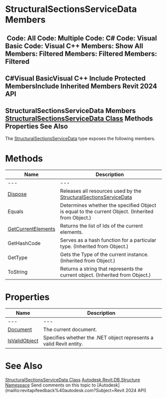 # StructuralSectionsServiceData Members

﻿
 Code: All Code: Multiple Code: C# Code: Visual Basic Code: Visual C++  Members: Show All Members: Filtered Members: Filtered Members: Filtered   
---  
C#Visual BasicVisual C++
Include Protected MembersInclude Inherited Members
Revit 2024 API  
---  
StructuralSectionsServiceData Members  
[StructuralSectionsServiceData Class](5bb46529-85cf-18d8-d8ec-9b77c3b78f88.md "StructuralSectionsServiceData Class") Methods Properties See Also  
---  
The [StructuralSectionsServiceData](5bb46529-85cf-18d8-d8ec-9b77c3b78f88.md "StructuralSectionsServiceData Class") type exposes the following members.
# Methods
| Name | Description |
| --- | --- |
| --- | --- | --- |
| [Dispose](00c06a85-1d38-586a-da53-f9df84288959.md "Dispose Method") | Releases all resources used by the [StructuralSectionsServiceData](5bb46529-85cf-18d8-d8ec-9b77c3b78f88.md "StructuralSectionsServiceData Class") |
| Equals | Determines whether the specified Object is equal to the current Object. (Inherited from Object.) |
| [GetCurrentElements](5f274e00-ed2f-38a6-6a25-aaffa3968520.md "GetCurrentElements Method") | Returns the list of Ids of the current elements. |
| GetHashCode | Serves as a hash function for a particular type.  (Inherited from Object.) |
| GetType | Gets the Type of the current instance. (Inherited from Object.) |
| ToString | Returns a string that represents the current object. (Inherited from Object.) |

# Properties
| Name | Description |
| --- | --- |
| --- | --- | --- |
| [Document](14dad60e-6e26-1927-7d62-ec8645c02fa8.md "Document Property") | The current document. |
| [IsValidObject](c5831f02-23d8-8bfb-3e03-c62cc6e181d2.md "IsValidObject Property") | Specifies whether the .NET object represents a valid Revit entity. |

# See Also
[StructuralSectionsServiceData Class](5bb46529-85cf-18d8-d8ec-9b77c3b78f88.md "StructuralSectionsServiceData Class")
[Autodesk.Revit.DB.Structure Namespace](d586b341-f687-9d90-e96d-255806b7d4fc.md "Autodesk.Revit.DB.Structure Namespace")
Send comments on this topic to [Autodesk](mailto:revitapifeedback%40autodesk.com?Subject=Revit 2024 API)